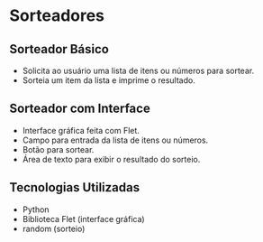 # Sorteadores

## Sorteador Básico

- Solicita ao usuário uma lista de itens ou números para sortear.
- Sorteia um item da lista e imprime o resultado.

## Sorteador com Interface

- Interface gráfica feita com Flet.
- Campo para entrada da lista de itens ou números.
- Botão para sortear.
- Área de texto para exibir o resultado do sorteio.

## Tecnologias Utilizadas

- Python
- Biblioteca Flet (interface gráfica)
- random (sorteio)
